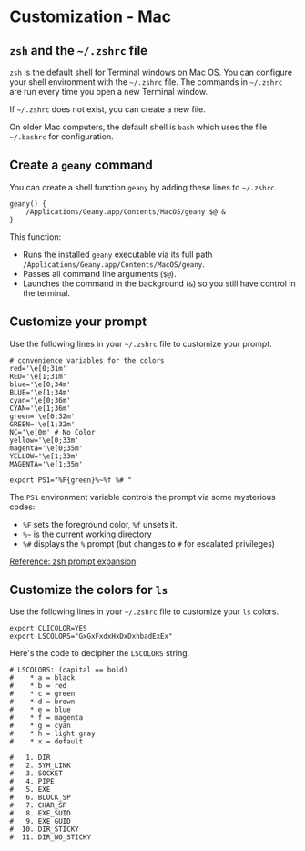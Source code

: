 # Customization - Mac


## `zsh` and the `~/.zshrc` file

`zsh` is the default shell for Terminal windows on Mac OS.  You can configure
your shell environment with the `~/.zshrc` file.  The commands in `~/.zshrc`
are run every time you open a new Terminal window.

If `~/.zshrc` does not exist, you can create a new file.

On older Mac computers, the default shell is `bash` which uses the
file `~/.bashrc` for configuration.


## Create a `geany` command

You can create a shell function `geany` by adding these lines to `~/.zshrc`.  

```
geany() {
    /Applications/Geany.app/Contents/MacOS/geany $@ &
}
```

This function:

- Runs the installed `geany` executable via its full path
  `/Applications/Geany.app/Contents/MacOS/geany`.
- Passes all command line arguments (`$@`).
- Launches the command in the background (`&`) so you still have control in the
  terminal.

## Customize your prompt

Use the following lines in your `~/.zshrc` file to customize your prompt.

```
# convenience variables for the colors
red='\e[0;31m'
RED='\e[1;31m'
blue='\e[0;34m'
BLUE='\e[1;34m'
cyan='\e[0;36m'
CYAN='\e[1;36m'
green='\e[0;32m'
GREEN='\e[1;32m'
NC='\e[0m' # No Color
yellow='\e[0;33m'
magenta='\e[0;35m'
YELLOW='\e[1;33m'
MAGENTA='\e[1;35m'

export PS1="%F{green}%~%f %# "
```

The `PS1` environment variable controls the prompt via some mysterious codes:

- `%F` sets the foreground color, `%f` unsets it.
- `%~` is the current working directory
- `%#` displays the `%` prompt (but changes to `#` for escalated privileges)

[Reference: zsh prompt expansion](https://zsh.sourceforge.io/Doc/Release/Prompt-Expansion.html#SEC52)


## Customize the colors for `ls`

Use the following lines in your `~/.zshrc` file to customize your `ls` colors.

```
export CLICOLOR=YES
export LSCOLORS="GxGxFxdxHxDxDxhbadExEx"
```

Here's the code to decipher the `LSCOLORS` string.

```
# LSCOLORS: (capital == bold)
#    * a = black
#    * b = red
#    * c = green
#    * d = brown
#    * e = blue
#    * f = magenta
#    * g = cyan
#    * h = light gray
#    * x = default
```

```
#   1. DIR
#   2. SYM_LINK
#   3. SOCKET
#   4. PIPE
#   5. EXE
#   6. BLOCK_SP
#   7. CHAR_SP
#   8. EXE_SUID
#   9. EXE_GUID
#  10. DIR_STICKY
#  11. DIR_WO_STICKY
```


